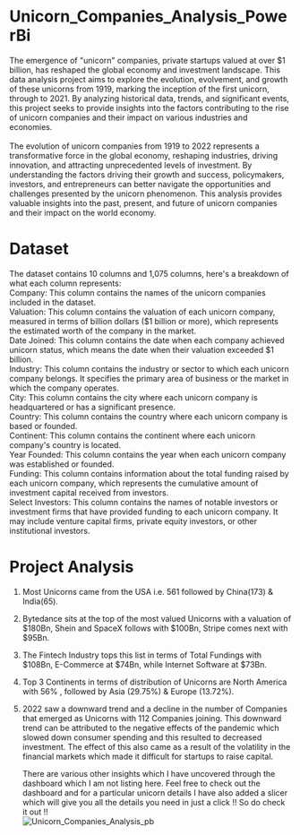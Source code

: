 # Unicorn_Companies_Analysis_PowerBi

The emergence of "unicorn" companies, private startups valued at over $1 billion, has reshaped the global economy and investment landscape. This data analysis project aims to explore the evolution, evolvement, and growth of these unicorns from 1919, marking the inception of the first unicorn, through to 2021. By analyzing historical data, trends, and significant events, this project seeks to provide insights into the factors contributing to the rise of unicorn companies and their impact on various industries and economies.
<br>
<br>
The evolution of unicorn companies from 1919 to 2022 represents a transformative force in the global economy, reshaping industries, driving innovation, and attracting unprecedented levels of investment. By understanding the factors driving their growth and success, policymakers, investors, and entrepreneurs can better navigate the opportunities and challenges presented by the unicorn phenomenon. This analysis provides valuable insights into the past, present, and future of unicorn companies and their impact on the world economy.
<br>
# Dataset

The dataset contains 10 columns and 1,075 columns, here's a breakdown of what each column represents:
<br>
Company: This column contains the names of the unicorn companies included in the dataset. <br>
Valuation: This column contains the valuation of each unicorn company, measured in terms of billion dollars ($1 billion or more), which represents the estimated worth of the company in the market. <br>
Date Joined: This column contains the date when each company achieved unicorn status, which means the date when their valuation exceeded $1 billion. <br>
Industry: This column contains the industry or sector to which each unicorn company belongs. It specifies the primary area of business or the market in which the company operates. <br>
City: This column contains the city where each unicorn company is headquartered or has a significant presence. <br>
Country: This column contains the country where each unicorn company is based or founded. <br>
Continent: This column contains the continent where each unicorn company's country is located. <br>
Year Founded: This column contains the year when each unicorn company was established or founded. <br>
Funding: This column contains information about the total funding raised by each unicorn company, which represents the cumulative amount of investment capital received from investors. <br>
Select Investors: This column contains the names of notable investors or investment firms that have provided funding to each unicorn company. It may include venture capital firms, private equity investors, or other institutional investors.
<br>
# Project Analysis
1) Most Unicorns came from the USA i.e. 561 followed by China(173) & India(65). <br>
2) Bytedance sits at the top of the most valued Unicorns with a valuation of $180Bn, Shein and SpaceX follows with $100Bn, Stripe comes next with $95Bn. <br>
3) The Fintech Industry tops this list in terms of Total Fundings with $108Bn, E-Commerce at $74Bn, while Internet Software at $73Bn. <br>
4) Top 3 Continents in terms of distribution of Unicorns are North America with 56% , followed by Asia (29.75%) & Europe (13.72%). <br>
5) 2022 saw a downward trend and a decline in the number of Companies that emerged as Unicorns with 112 Companies joining. This downward trend can be attributed to the negative effects of the pandemic which 
   slowed down consumer spending and this resulted to decreased investment. The effect of this also came as a result of the volatility in the financial markets which made it difficult for startups to raise capital. <br>

   There are various other insights which I have uncovered through the dashboard which I am not listing here. Feel free to check out the dashboard and for a particular unicorn details I have also added a slicer which will give you all the details you need in just a click !! So do check it out !! <br>
![Unicorn_Companies_Analysis_pb](https://github.com/XzisT33/Unicorn_Companies_Analysis_PowerBi/assets/102463413/b6391afe-89b2-43ae-ace7-d943d0628a3b)
   

